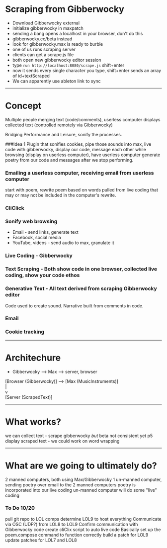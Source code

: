 # Scraping from Gibberwocky

- Download Gibberwocky external
- initialize gibberwocky in maxpatch
- sending a bang opens a localhost in your browser, don't do this
- gibberwocky.cc/beta instead
- look for gibberwocky.max is ready to burble
- one of us runs scraping server
- clients can get a scrape.js file
- both open new gibberwocky editor session
- type `run http://localhost:8080/scrape.js` shift+enter
- now it sends every single character you type, shift+enter sends an array of id+textScraped
- We can apparently use ableton link to sync

-----

# Concept
Multiple people merging text (code/comments), userless computer displays collected text (controlled remotely via Gibberwocky)

Bridging Performance and Leisure, sonify the processes.

###Idea 1
Plugin that sonifies cookies, pipe those sounds into max, live code with gibberwocky, display our code, message each other while browsing (display on userless computer), have userless computer generate poetry from our code and messages after we stop performing.

### Emailing a userless computer, receiving email from userless computer
start with poem, rewrite poem based on words pulled from live coding that may or may not be included in the computer's rewrite.

### CliClick

### Sonify web browsing
- Email - send links, generate text
- Facebook, social media
- YouTube, videos - send audio to max, granulate it

### Live Coding - Gibberwocky
### Text Scraping - Both show code in one browser, collected live coding, show your code ethos
### Generative Text - All text derived from scraping Gibberwocky editor 
Code used to create sound. Narrative built from comments in code. 

### Email
### Cookie tracking

-----

# Architechure

- Gibberwocky --> Max --> server, browser

[Browser (Gibberwocky)] --> [Max (MusicInstruments)]  
    |  
    v  
[Server (ScrapedText)]

---

# What works?
we can collect text - scrape
gibberwocky *but* beta not consistent yet
p5 display scraped text - we could work on word wrapping

---

# What are we going to ultimately do?
2 manned computers, both using Max/Gibberwocky
1 un-manned computer, sending poetry over email to the 2 manned computers
poetry is incorporated into our live coding
un-manned computer will do some "live" coding

### To Do 10/20
pull git repo to LOL comps
determine LOL9 to host everything
Communicate via OSC (UDP?) from LOL8 to LOL9
Confirm communication with Gibberwocky code
create cliClix script to auto live code
Basically set up the poem.compose command to function correctly
build a patch for LOL9
update patches for LOL7 and LOL8